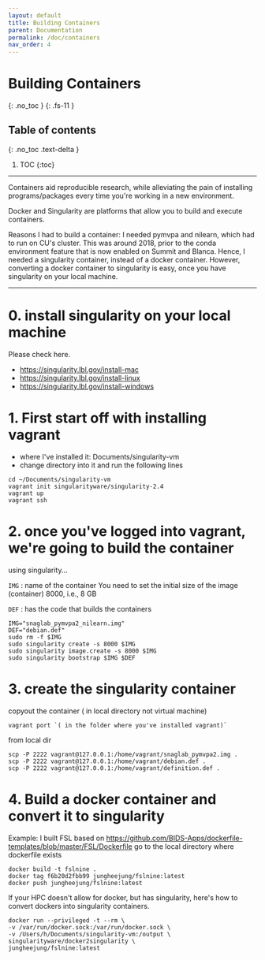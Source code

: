 ```yaml
---
layout: default
title: Building Containers
parent: Documentation
permalink: /doc/containers
nav_order: 4
---
```


# Building Containers
{: .no_toc }
{: .fs-11 }


## Table of contents
{: .no_toc .text-delta }

1. TOC
{:toc}

---
Containers aid reproducible research, while alleviating the pain of installing programs/packages every time you're working in a new environment.

Docker and Singularity are platforms that allow you to build and execute containers.

Reasons I had to build a container:
I needed pymvpa and nilearn, which had to run on CU's cluster. This was around 2018, prior to the conda environment feature that is now enabled on Summit and Blanca. Hence, I needed a singularity container, instead of a docker container. However, converting a docker container to singularity is easy, once you have singularity on your local machine.

---


# 0. install singularity on your local machine
Please check here.
* https://singularity.lbl.gov/install-mac
* https://singularity.lbl.gov/install-linux
* https://singularity.lbl.gov/install-windows

# 1. First start off with installing vagrant
* where I've installed it: Documents/singularity-vm
* change directory into it and run the following lines
```
cd ~/Documents/singularity-vm
vagrant init singularityware/singularity-2.4
vagrant up
vagrant ssh
```

# 2. once you've logged into vagrant, we're going to build the container
using singularity...

`IMG` : name of the container
You need to set the initial size of the image (container) 8000, i.e., 8 GB

`DEF` : has the code that builds the containers

```
IMG="snaglab_pymvpa2_nilearn.img"
DEF="debian.def"
sudo rm -f $IMG
sudo singularity create -s 8000 $IMG
sudo singularity image.create -s 8000 $IMG
sudo singularity bootstrap $IMG $DEF
```

# 3. create the singularity container

copyout the container ( in local directory not virtual machine)
```
vagrant port `( in the folder where you've installed vagrant)`
```

from local dir
```
scp -P 2222 vagrant@127.0.0.1:/home/vagrant/snaglab_pymvpa2.img .
scp -P 2222 vagrant@127.0.0.1:/home/vagrant/debian.def .
scp -P 2222 vagrant@127.0.0.1:/home/vagrant/definition.def .
```

# 4. Build a docker container and convert it to singularity
Example: I built FSL based on https://github.com/BIDS-Apps/dockerfile-templates/blob/master/FSL/Dockerfile
go to the local directory where dockerfile exists
```
docker build -t fslnine .
docker tag f6b20d2fbb99 jungheejung/fslnine:latest
docker push jungheejung/fslnine:latest
```
If your HPC doesn't allow for docker, but has singularity,
here's how to convert dockers into singularity containers.
```
docker run --privileged -t --rm \
-v /var/run/docker.sock:/var/run/docker.sock \
-v /Users/h/Documents/singularity-vm:/output \
singularityware/docker2singularity \
jungheejung/fslnine:latest
```
